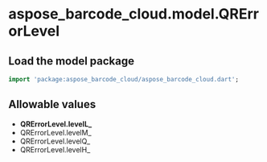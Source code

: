 # aspose_barcode_cloud.model.QRErrorLevel

## Load the model package

```dart
import 'package:aspose_barcode_cloud/aspose_barcode_cloud.dart';
```

## Allowable values

* **QRErrorLevel.levelL_**
* QRErrorLevel.levelM_
* QRErrorLevel.levelQ_
* QRErrorLevel.levelH_

